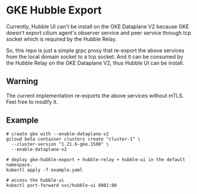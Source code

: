 # GKE Hubble Export

Currently, Hubble UI can't be install on the GKE Dataplane V2 because GKE doesn't export cilium agent's observer service and peer service through tcp socket which is required by the Hubble Relay.

So, this repo is just a simple grpc proxy that re-export the above services from the local domain socket to a tcp socket. And it can be consumed by the Hubble Relay on the GKE Dataplane V2, thus Hubble UI can be install.

## Warning

The current implementation re-exports the above services without mTLS.
Feel free to modify it.

## Example

```shell
# create gke with --enable-dataplane-v2
gcloud beta container clusters create "cluster-1" \
  --cluster-version "1.21.6-gke.1500" \
  --enable-dataplane-v2

# deploy gke-hubble-export + hubble-relay + hubble-ui in the default namespace.
kubectl apply -f example.yaml

# access the hubble-ui
kubectl port-forward svc/hubble-ui 8081:80

```